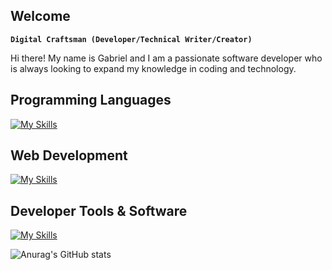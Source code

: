 ## Welcome

<!--
**gabaress/gabaress** is a ✨ _special_ ✨ repository because its `README.md` (this file) appears on your GitHub profile.

Here are some ideas to get you started:

- 🔭 I’m currently working on ...
- 🌱 I’m currently learning ...
- 👯 I’m looking to collaborate on ...
- 🤔 I’m looking for help with ...
- 💬 Ask me about ...
- 📫 How to reach me: ...
- 😄 Pronouns: ...
- ⚡ Fun fact: ...
-->

**`Digital Craftsman (Developer/Technical Writer/Creator)`**

Hi there! My name is Gabriel and I am a passionate software developer who is always looking to expand my knowledge in coding and technology.

## Programming Languages
[![My Skills](https://skillicons.dev/icons?i=py,java,c,bash,r)](https://skillicons.dev)

## Web Development
[![My Skills](https://skillicons.dev/icons?i=html,css,django,gcp,firebase,aws)](https://skillicons.dev)

## Developer Tools & Software
[![My Skills](https://skillicons.dev/icons?i=git,github,docker,linux,vscode)](https://skillicons.dev)

![Anurag's GitHub stats](https://github-readme-stats.vercel.app/api?username=anuraghazra&show_icons=true&theme=transparent)
